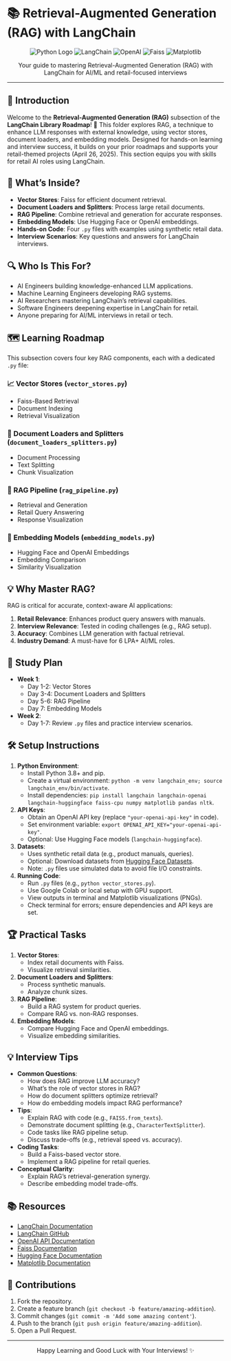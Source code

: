 # 📚 Retrieval-Augmented Generation (RAG) with LangChain

<div align="center">
  <img src="https://img.shields.io/badge/Python-3776AB?style=for-the-badge&logo=python&logoColor=white" alt="Python Logo" />
  <img src="https://img.shields.io/badge/LangChain-00C4B4?style=for-the-badge&logo=langchain&logoColor=white" alt="LangChain" />
  <img src="https://img.shields.io/badge/OpenAI-412991?style=for-the-badge&logo=openai&logoColor=white" alt="OpenAI" />
  <img src="https://img.shields.io/badge/Faiss-FF6F00?style=for-the-badge&logo=faiss&logoColor=white" alt="Faiss" />
  <img src="https://img.shields.io/badge/Matplotlib-11557C?style=for-the-badge&logo=matplotlib&logoColor=white" alt="Matplotlib" />
</div>
<p align="center">Your guide to mastering Retrieval-Augmented Generation (RAG) with LangChain for AI/ML and retail-focused interviews</p>

---

## 📖 Introduction

Welcome to the **Retrieval-Augmented Generation (RAG)** subsection of the **LangChain Library Roadmap**! 🚀 This folder explores RAG, a technique to enhance LLM responses with external knowledge, using vector stores, document loaders, and embedding models. Designed for hands-on learning and interview success, it builds on your prior roadmaps and supports your retail-themed projects (April 26, 2025). This section equips you with skills for retail AI roles using LangChain.

## 🌟 What’s Inside?

- **Vector Stores**: Faiss for efficient document retrieval.
- **Document Loaders and Splitters**: Process large retail documents.
- **RAG Pipeline**: Combine retrieval and generation for accurate responses.
- **Embedding Models**: Use Hugging Face or OpenAI embeddings.
- **Hands-on Code**: Four `.py` files with examples using synthetic retail data.
- **Interview Scenarios**: Key questions and answers for LangChain interviews.

## 🔍 Who Is This For?

- AI Engineers building knowledge-enhanced LLM applications.
- Machine Learning Engineers developing RAG systems.
- AI Researchers mastering LangChain’s retrieval capabilities.
- Software Engineers deepening expertise in LangChain for retail.
- Anyone preparing for AI/ML interviews in retail or tech.

## 🗺️ Learning Roadmap

This subsection covers four key RAG components, each with a dedicated `.py` file:

### 📈 Vector Stores (`vector_stores.py`)
- Faiss-Based Retrieval
- Document Indexing
- Retrieval Visualization

### 📄 Document Loaders and Splitters (`document_loaders_splitters.py`)
- Document Processing
- Text Splitting
- Chunk Visualization

### 🔄 RAG Pipeline (`rag_pipeline.py`)
- Retrieval and Generation
- Retail Query Answering
- Response Visualization

### 🧠 Embedding Models (`embedding_models.py`)
- Hugging Face and OpenAI Embeddings
- Embedding Comparison
- Similarity Visualization

## 💡 Why Master RAG?

RAG is critical for accurate, context-aware AI applications:
1. **Retail Relevance**: Enhances product query answers with manuals.
2. **Interview Relevance**: Tested in coding challenges (e.g., RAG setup).
3. **Accuracy**: Combines LLM generation with factual retrieval.
4. **Industry Demand**: A must-have for 6 LPA+ AI/ML roles.

## 📆 Study Plan

- **Week 1**:
  - Day 1-2: Vector Stores
  - Day 3-4: Document Loaders and Splitters
  - Day 5-6: RAG Pipeline
  - Day 7: Embedding Models
- **Week 2**:
  - Day 1-7: Review `.py` files and practice interview scenarios.

## 🛠️ Setup Instructions

1. **Python Environment**:
   - Install Python 3.8+ and pip.
   - Create a virtual environment: `python -m venv langchain_env; source langchain_env/bin/activate`.
   - Install dependencies: `pip install langchain langchain-openai langchain-huggingface faiss-cpu numpy matplotlib pandas nltk`.
2. **API Keys**:
   - Obtain an OpenAI API key (replace `"your-openai-api-key"` in code).
   - Set environment variable: `export OPENAI_API_KEY="your-openai-api-key"`.
   - Optional: Use Hugging Face models (`langchain-huggingface`).
3. **Datasets**:
   - Uses synthetic retail data (e.g., product manuals, queries).
   - Optional: Download datasets from [Hugging Face Datasets](https://huggingface.co/datasets).
   - Note: `.py` files use simulated data to avoid file I/O constraints.
4. **Running Code**:
   - Run `.py` files (e.g., `python vector_stores.py`).
   - Use Google Colab or local setup with GPU support.
   - View outputs in terminal and Matplotlib visualizations (PNGs).
   - Check terminal for errors; ensure dependencies and API keys are set.

## 🏆 Practical Tasks

1. **Vector Stores**:
   - Index retail documents with Faiss.
   - Visualize retrieval similarities.
2. **Document Loaders and Splitters**:
   - Process synthetic manuals.
   - Analyze chunk sizes.
3. **RAG Pipeline**:
   - Build a RAG system for product queries.
   - Compare RAG vs. non-RAG responses.
4. **Embedding Models**:
   - Compare Hugging Face and OpenAI embeddings.
   - Visualize embedding similarities.

## 💡 Interview Tips

- **Common Questions**:
  - How does RAG improve LLM accuracy?
  - What’s the role of vector stores in RAG?
  - How do document splitters optimize retrieval?
  - How do embedding models impact RAG performance?
- **Tips**:
  - Explain RAG with code (e.g., `FAISS.from_texts`).
  - Demonstrate document splitting (e.g., `CharacterTextSplitter`).
  - Code tasks like RAG pipeline setup.
  - Discuss trade-offs (e.g., retrieval speed vs. accuracy).
- **Coding Tasks**:
  - Build a Faiss-based vector store.
  - Implement a RAG pipeline for retail queries.
- **Conceptual Clarity**:
  - Explain RAG’s retrieval-generation synergy.
  - Describe embedding model trade-offs.

## 📚 Resources

- [LangChain Documentation](https://python.langchain.com/docs/)
- [LangChain GitHub](https://github.com/langchain-ai/langchain)
- [OpenAI API Documentation](https://platform.openai.com/docs/)
- [Faiss Documentation](https://github.com/facebookresearch/faiss)
- [Hugging Face Documentation](https://huggingface.co/docs)
- [Matplotlib Documentation](https://matplotlib.org/stable/contents.html)

## 🤝 Contributions

1. Fork the repository.
2. Create a feature branch (`git checkout -b feature/amazing-addition`).
3. Commit changes (`git commit -m 'Add some amazing content'`).
4. Push to the branch (`git push origin feature/amazing-addition`).
5. Open a Pull Request.

---

<div align="center">
  <p>Happy Learning and Good Luck with Your Interviews! ✨</p>
</div>